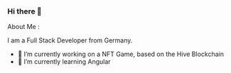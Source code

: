 ### Hi there 👋

About Me :

I am a Full Stack Developer from Germany.

- 🔭 I’m currently working on a NFT Game, based on the Hive Blockchain
- 🌱 I’m currently learning Angular
